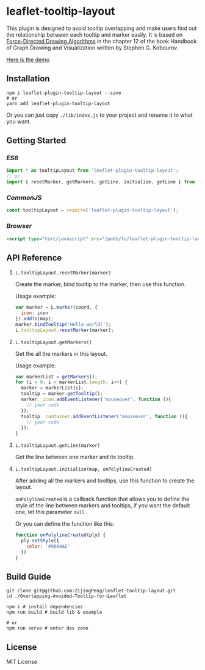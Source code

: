 # leaflet-tooltip-layout

This plugin is designed to avoid tooltip overlapping and make users find out the relationship between each tooltip and marker easily. It is based on [Force-Directed Drawing Algorithms](http://cs.brown.edu/people/rtamassi/gdhandbook/chapters/force-directed.pdf) in the chapter 12 of the book Handbook of Graph Drawing and Visualization written by Stephen G. Kobourov.

[Here is the demo](https://zijingpeng.github.io/overlapping-avoided-tooltip/)



## Installation

```shell
npm i leaflet-plugin-tooltip-layout --save
# or
yarn add leaflet-plugin-tooltip-layout
```

Or you can just copy `./lib/index.js` to your project and rename it to what you want.



## Getting Started

### *ES6*

```js
import * as tooltipLayout from 'leaflet-plugin-tooltip-layout';
// or
import { resetMarker, getMarkers, getLine, initialize, getLine } from 'leaflet-plugin-tooltip-layout';
```



### *CommonJS*

```js
const tooltipLayout = require('leaflet-plugin-tooltip-layout');
```



### *Browser*

```html
<script type="text/javascript" src="/path/to/leaflet-plugin-tooltip-layout.js"></script>
```



## API Reference

1. `L.tooltipLayout.resetMarker(marker)`

   Create the marker, bind tooltip to the marker, then use this function.

   Usage example:

   ```js
   var marker = L.marker(coord, {
     icon: icon
   }).addTo(map);
   marker.bindTooltip('Hello world!');
   L.tooltipLayout.resetMarker(marker);
   ```

2. `L.tooltipLayout.getMarkers()`

   Get the all the markers in this layout.

   Usage example:

   ```js
   var markerList = getMarkers();
   for (i = 0; i < markerList.length; i++) {
     marker = markerList[i];
     tooltip = marker.getTooltip();
     marker._icon.addEventListener('mouseover', function (){
       // your code
     });
     tooltip._container.addEventListener('mouseover', function (){
       // your code
     });
   }
   ```

3. `L.tooltipLayout.getLine(marker)`

   Get the line between one marker and its tooltip.

4. `L.tooltipLayout.initialize(map, onPolylineCreated)`

   After adding all the markers and tooltips, use this function to create the layout.

   `onPolylineCreated` is a callback function that allows you to define the style of the line between markers and tooltips, if you want the default one, let this parameter `null`. 

   Or you can define the function like this:

   ```js
   function onPolylineCreated(ply) {
     ply.setStyle({
       color: '#90A4AE'
     })
   }
   ```



## Build Guide

```shell
git clone git@github.com:ZijingPeng/leaflet-tooltip-layout.git
cd ./Overlapping-Avoided-Tooltip-for-Leaflet

npm i # install dependencies
npm run build # build lib & example

# or
npm run serve # enter dev zone
```



## License

MIT License

